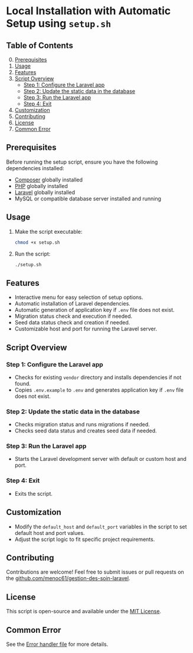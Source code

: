 # Local Installation with Automatic Setup using `setup.sh`

## Table of Contents

0. [Prerequisites](#prerequisites)
1. [Usage](#usage)
2. [Features](#features)
3. [Script Overview](#script-overview)
    - [Step 1: Configure the Laravel app](#step-1-configure-the-laravel-app)
    - [Step 2: Update the static data in the database](#step-2-update-the-static-data-in-the-database)
    - [Step 3: Run the Laravel app](#step-3-run-the-laravel-app)
    - [Step 4: Exit](#step-4-exit)
4. [Customization](#customization)
5. [Contributing](#contributing)
6. [License](#license)
7. [Common Error](#common-error)

## Prerequisites

Before running the setup script, ensure you have the following dependencies installed:

- [Composer](https://getcomposer.org/) globally installed
- [PHP](https://www.php.net/) globally installed
- [Laravel](https://laravel.com/docs/8.x) globally installed
- MySQL or compatible database server installed and running

## Usage

1. Make the script executable:

    ```bash
    chmod +x setup.sh
    ```

2. Run the script:

    ```bash
    ./setup.sh
    ```

## Features

- Interactive menu for easy selection of setup options.
- Automatic installation of Laravel dependencies.
- Automatic generation of application key if `.env` file does not exist.
- Migration status check and execution if needed.
- Seed data status check and creation if needed.
- Customizable host and port for running the Laravel server.

## Script Overview

### Step 1: Configure the Laravel app

- Checks for existing `vendor` directory and installs dependencies if not found.
- Copies `.env.example` to `.env` and generates application key if `.env` file does not exist.

### Step 2: Update the static data in the database

- Checks migration status and runs migrations if needed.
- Checks seed data status and creates seed data if needed.

### Step 3: Run the Laravel app

- Starts the Laravel development server with default or custom host and port.

### Step 4: Exit

- Exits the script.

## Customization

- Modify the `default_host` and `default_port` variables in the script to set default host and port values.
- Adjust the script logic to fit specific project requirements.

## Contributing

Contributions are welcome! Feel free to submit issues or pull requests on the [github.com/menoc61/gestion-des-soin-laravel](https://github.com/menoc61/gestion-des-soin-laravel/).

## License

This script is open-source and available under the [MIT License](LICENSE).

## Common Error

See the [Error handler file](handleError.md) for more details.
